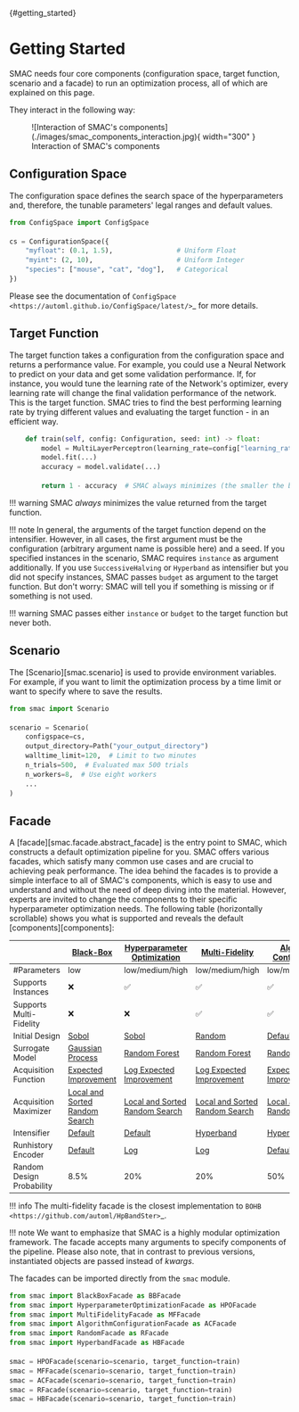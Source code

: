 [](){#getting_started}
# Getting Started

SMAC needs four core components (configuration space, target function, scenario and a facade) to run an
optimization process, all of which are explained on this page.

They interact in the following way:

<figure markdown="span">
  ![Interaction of SMAC's components](./images/smac_components_interaction.jpg){ width="300" }
  <figcaption>Interaction of SMAC's components</figcaption>
</figure>


## Configuration Space

The configuration space defines the search space of the hyperparameters and, therefore, the tunable parameters' legal
ranges and default values.

```python
from ConfigSpace import ConfigSpace

cs = ConfigurationSpace({
    "myfloat": (0.1, 1.5),                # Uniform Float
    "myint": (2, 10),                     # Uniform Integer
    "species": ["mouse", "cat", "dog"],   # Categorical
})
```

Please see the documentation of `ConfigSpace <https://automl.github.io/ConfigSpace/latest/>`_ for more details.


## Target Function

The target function takes a configuration from the configuration space and returns a performance value.
For example, you could use a Neural Network to predict on your data and get some validation performance.
If, for instance, you would tune the learning rate of the Network's optimizer, every learning rate will
change the final validation performance of the network. This is the target function.
SMAC tries to find the best performing learning rate by trying different values and evaluating the target function -
in an efficient way.

```python
    def train(self, config: Configuration, seed: int) -> float:
        model = MultiLayerPerceptron(learning_rate=config["learning_rate"])
        model.fit(...)
        accuracy = model.validate(...)

        return 1 - accuracy  # SMAC always minimizes (the smaller the better)
```

!!! warning
    SMAC *always* minimizes the value returned from the target function.


!!! note
    In general, the arguments of the target function depend on the intensifier. However,
    in all cases, the first argument must be the configuration (arbitrary argument name is possible here) and a seed.
    If you specified instances in the scenario, SMAC requires ``instance`` as argument additionally. If you use
    ``SuccessiveHalving`` or ``Hyperband`` as intensifier but you did not specify instances, SMAC passes `budget` as
    argument to the target function. But don't worry: SMAC will tell you if something is missing or if something is not
    used.


!!! warning
    SMAC passes either `instance` or `budget` to the target function but never both.


## Scenario

The [Scenario][smac.scenario] is used to provide environment variables. For example, 
if you want to limit the optimization process by a time limit or want to specify where to save the results.

```python
from smac import Scenario

scenario = Scenario(
    configspace=cs,
    output_directory=Path("your_output_directory")
    walltime_limit=120,  # Limit to two minutes
    n_trials=500,  # Evaluated max 500 trials
    n_workers=8,  # Use eight workers
    ...
)
```


## Facade

A [facade][smac.facade.abstract_facade] is the entry point to SMAC, which constructs a default optimization 
pipeline for you. SMAC offers various facades, which satisfy many common use cases and are crucial to
achieving peak performance. The idea behind the facades is to provide a simple interface to all of SMAC's components,
which is easy to use and understand and without the need of deep diving into the material. However, experts are
invited to change the components to their specific hyperparameter optimization needs. The following
table (horizontally scrollable) shows you what is supported and reveals the default [components][components]:

| | [Black-Box](smac.facade.blackbox_facade) | [Hyperparameter Optimization](smac.facade.hyperparameter_optimization_facade) | [Multi-Fidelity](smac.facade.multi_fidelity_facade) | [Algorithm Configuration](smac.facade.algorithm_configuration_facade) | [Random](smac.facade.random_facade) | [Hyperband](smac.facade.hyperband_facade) |
| --- | --- | --- | --- | --- | --- | --- |
| #Parameters | low | low/medium/high | low/medium/high | low/medium/high | low/medium/high | low/medium/high |
| Supports Instances | ❌ | ✅ | ✅ | ✅ | ❌ | ✅ |
| Supports Multi-Fidelity | ❌ | ❌ | ✅ | ✅ | ❌ | ✅ |
| Initial Design | [Sobol](smac.initial_design.sobol_design) | [Sobol](smac.initial_design.sobol_design) | [Random](smac.initial_design.random_design) | [Default](smac.initial_design.default_design) | [Default](smac.initial_design.default_design) | [Default](smac.initial_design.default_design) |
| Surrogate Model | [Gaussian Process](smac.model.gaussian_process.gaussian_process) | [Random Forest](smac.model.random_forest.random_forest) | [Random Forest](smac.model.random_forest.random_forest) | [Random Forest](smac.model.random_forest.random_forest) | Not used | Not used |
| Acquisition Function | [Expected Improvement](smac.acquisition.function.expected_improvement) | [Log Expected Improvement](smac.acquisition.function.expected_improvement) | [Log Expected Improvement](smac.acquisition.function.expected_improvement) | [Expected Improvement](smac.acquisition.function.expected_improvement) | Not used | Not used |
| Acquisition Maximizer | [Local and Sorted Random Search](smac.acquisition.maximizer.local_and_random_search) | [Local and Sorted Random Search](smac.acquisition.maximizer.local_and_random_search) | [Local and Sorted Random Search](smac.acquisition.maximizer.local_and_random_search) | [Local and Sorted Random Search](smac.acquisition.maximizer.local_and_random_search) | [Local and Sorted Random Search](smac.acquisition.maximizer.random_search) | [Local and Sorted Random Search](smac.acquisition.maximizer.random_search) |
| Intensifier | [Default](smac.intensifier.intensifier) | [Default](smac.intensifier.intensifier) | [Hyperband](smac.intensifier.hyperband) | [Hyperband](smac.intensifier.hyperband) | [Default](smac.intensifier.intensifier) | [Hyperband](smac.intensifier.hyperband) |
| Runhistory Encoder | [Default](smac.runhistory.encoder.encoder) | [Log](smac.runhistory.encoder.log_encoder) | [Log](smac.runhistory.encoder.log_encoder) | [Default](smac.runhistory.encoder.encoder) | [Default](smac.runhistory.encoder.encoder) | [Default](smac.runhistory.encoder.encoder) |
| Random Design Probability | 8.5% | 20% | 20% | 50% | Not used | Not used |


!!! info
    The multi-fidelity facade is the closest implementation to `BOHB <https://github.com/automl/HpBandSter>`_.


!!! note
    We want to emphasize that SMAC is a highly modular optimization framework.
    The facade accepts many arguments to specify components of the pipeline. Please also note, that in contrast
    to previous versions, instantiated objects are passed instead of *kwargs*.


The facades can be imported directly from the ``smac`` module.

```python
from smac import BlackBoxFacade as BBFacade
from smac import HyperparameterOptimizationFacade as HPOFacade
from smac import MultiFidelityFacade as MFFacade
from smac import AlgorithmConfigurationFacade as ACFacade
from smac import RandomFacade as RFacade
from smac import HyperbandFacade as HBFacade

smac = HPOFacade(scenario=scenario, target_function=train)
smac = MFFacade(scenario=scenario, target_function=train)
smac = ACFacade(scenario=scenario, target_function=train)
smac = RFacade(scenario=scenario, target_function=train)
smac = HBFacade(scenario=scenario, target_function=train)
```